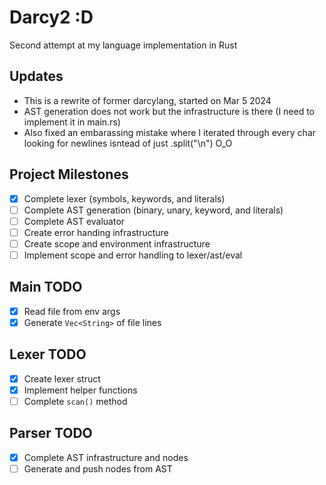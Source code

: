 # Darcy2 :D
Second attempt at my language implementation in Rust

## Updates
- This is a rewrite of former darcylang, started on Mar 5 2024
- AST generation does not work but the infrastructure is there (I need to implement it in main.rs)
- Also fixed an embarassing mistake where I iterated through every char looking for newlines isntead of just .split("\n") O_O

## Project Milestones
- [x] Complete lexer (symbols, keywords, and literals)
- [ ] Complete AST generation (binary, unary, keyword, and literals)
- [ ] Complete AST evaluator
- [ ] Create error handing infrastructure
- [ ] Create scope and environment infrastructure
- [ ] Implement scope and error handling to lexer/ast/eval

## Main TODO
- [x] Read file from env args
- [x] Generate `Vec<String>` of file lines

## Lexer TODO
- [x] Create lexer struct
- [x] Implement helper functions
- [ ] Complete `scan()` method

## Parser TODO
- [x] Complete AST infrastructure and nodes
- [ ] Generate and push nodes from AST